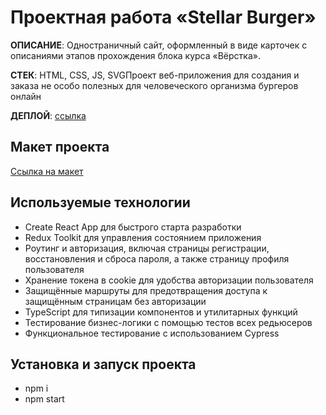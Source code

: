 # Проектная работа «Stellar Burger»

**ОПИСАНИЕ**: Одностраничный сайт, оформленный в виде карточек с описаниями этапов прохождения блока курса «Вёрстка».

**СТЕК**: HTML, CSS, JS, SVGПроект веб-приложения для создания и заказа не особо полезных для человеческого организма бургеров онлайн

**ДЕПЛОЙ**: [ссылка](https://nigilen.github.io/stellar-burger/)

## Макет проекта
[Ссылка на макет](https://www.figma.com/file/vIywAvqfkOIRWGOkfOnReY/React-Fullstack_-Проектные-задачи-(3-месяца)_external_link?type=design&node-id=0-1&mode=design)


## Используемые технологии
- Create React App для быстрого старта разработки
- Redux Toolkit для управления состоянием приложения
- Роутинг и авторизация, включая страницы регистрации, восстановления и сброса пароля, а также страницу профиля пользователя
- Хранение токена в cookie для удобства авторизации пользователя
- Защищённые маршруты для предотвращения доступа к защищённым страницам без авторизации
- TypeScript для типизации компонентов и утилитарных функций
- Тестирование бизнес-логики с помощью тестов всех редьюсеров
- Функциональное тестирование с использованием Cypress

## Установка и запуск проекта
- npm i
- npm start
